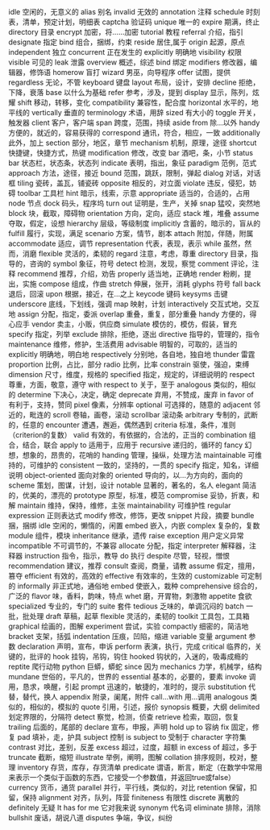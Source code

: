 idle               空闲的，无意义的
alias              别名
invalid            无效的
annotation         注释
schedule           时刻表，清单，预定计划，明细表
captcha            验证码
unique             唯一的
expire             期满，终止
directory          目录
encrypt            加密，将……加密
tutorial           教程
referral           介绍，指引
designate          指定
bind               组合，捆绑，约束
reside             居住,属于
origin             起源，原点
independent        独立
concurrent         正在发生的
explicitly         明确地
visibility         权限
visible            可见的
leak               泄露
overview           概述，综述
bind               绑定
modifiers          修改器，编辑器，修饰语
homerow            盲打
wizard             男巫，向导程序
offer              试图，提供
regardless         无论，不管
keyboard           键盘
layout             布局，设计，安排
decline            拒绝，下降，衰落
base               以什么为基础
refer              参考，涉及，提到
display            显示，陈列，炫耀
shift              移动，转移，变化
compatibility      兼容性，配合度
horizontal         水平的，地平线的
vertically         垂直的
terminology        术语，用辞
sized              有大小的
toggle             开关，触发器
client             客户，客户端
span               跨度，范围，持续
aside from         除…以外
handy              方便的，就近的，容易获得的
correspond         通讯，符合，相应，一致
additionally       此外，加上
section            部分，地区，章节
mechanism          机制，原理，途径
shortcut           快捷键，快捷方式，热键
modification       修改，改变
bar                酒吧，条，小节
status bar         状态栏，状态条，状态列
indicate           表明，指出，象征
paradigm           范例，范式
approach           方法，途径，接近
bound              范围，跳跃，限制，弹起
dialog             对话，对话框
tiling             瓷砖，盖瓦，铺瓷砖
opposite           相反的，对立面
violate            违反，侵犯，妨碍
toolbar            工具栏
hint               暗示，线索，示意
appropriate        适当的，合适的，占用
node               节点
dock               码头，程序坞
turn out           证明是，生产，关掉
snap               猛咬，突然地
block              块，截取，障碍物
orientation        方向，定向，适应
stack              堆，堆叠
assume             夺取，假定，设想
hierarchy          层级，等级制度
implicitly         含蓄的，暗示的，盲从的
fulfill            履行，实现，满足
scenario           方案，情节，剧本
attach             附加，伴随，附属
accommodate        适应，调节
representation     代表，表现，表示
while              虽然，然而，消磨
flexible           灵活的，柔韧的
regard             注意，考虑，尊重
directory          目录，指导的，咨询的
symbol             象征，符号
detect             检测，发现，察觉
comment            评论，注释
recommend          推荐，介绍，劝告
properly           适当地，正确地
render             粉刷，提出，实施
compose            组成，作曲
stretch            伸展，张开，消耗
glyphs             符号
fall back          退后，回滚
upon               根据，接近，在…之上
keycode            键码
keysyms            击键
underscore         底线，下划线，强调
map                映射，计划
interactively      交互式地，交互地
assign             分配，指定，委派
overlap            重叠，重复，部分重叠
handy              方便的，得心应手
vendor             卖主，小贩，供应商
simulate           模仿的，模仿，假装，冒充
specify            指定，列举
exclude            排除，拒绝，逐出
directive          指导的，管理的，指令
maintenance        维修，修护，生活费用
advisable          明智的，可取的，适当的
explicitly         明确地，明白地
respectively       分别地，各自地，独自地
thunder            雷霆
proportion         比例，占比，部分
radio              比例，比率
constrain          驱使，强迫，束缚
dimension          尺寸，维度，规格的
specified          指定，规定的，详细说明的
respect            尊重，方面，敬意，遵守
with respect to    关于，至于
analogous          类似的，相似的
determine          下决心，决定，确定
deprecate          弃用，不赞成，废弃
in favor of        有利于，支持，赞同
pixel              像素，分辨率
optional           可选择的，随意的
adjacent           邻近的，毗连的
scroll             卷轴，画卷，滚动
scrollbar          滚动条
arbitrary          专制的，武断的，任意的
encounter          遭遇，邂逅，偶然遇到
criteria           标准，条件，准则（criterion的复数）
valid              有效的，有依据的，合法的，正当的
combination        组合，结合，联合
apply to           适用于，应用于
recursive          递归的，循环的
fancy              幻想，想象的，昂贵的，花哨的
handing            管理，操纵，处理方法
maintainable       可维持的，可维护的
consistent         一致的，坚持的，一贯的
specify            指定，知名，详细说明
object-oriented    面向对象的
oriented           导向的，以…为方向的，面向的
scheme             策划，图谋，计划，设计
notable            显著的，著名的，名人
elegant            简洁的，优美的，漂亮的
prototype          原型，标准，模范
compromise         妥协，折衷，和解
maintain           维持，保持，维修，主张
maintainability    可维护性
regular expression 正则表达式
modify             修改，修饰，更改
snippet            片段，摘要
bundle             捆，捆绑
idle               空闲的，懒惰的，闲置
embed              嵌入，内嵌
complex            复杂的，复数
module             组件，模块
inheritance        继承，遗传
raise exception    用户定义异常
incompatible       不可调节的，不兼容
allocate           分配，指定
interpreter        解释器，注释器
instruction        指令，指示，教导
do                 执行
despite            尽管，轻视，憎恨
recommendation     建议，推荐
consult            查阅，商量，请教
assume             假定，擅用，篡夺
efficient          有效的，高效的
effective          有效率的，生效的
customizable       可定制的
informally         非正式地，通俗地
embed              使嵌入，栽种
comprehensive      综合的，广泛的
flavor             味，香料，韵味，特点
whet               磨，开胃物，刺激物
appetite           食欲
specialized        专业的，专门的
suite              套件
tedious            乏味的，单调沉闷的
batch              一批，批处理
draft              草稿，起草
flexible           灵活的，柔韧的
toolkit            工具包，工具箱
graphical          绘画的，图解
experiment         尝试，实验
compactly          细密的，简洁地
bracket            支架，括弧
indentation        压痕，凹陷，缩进
variable           变量
argument           参数
declaration        声明，宣布，申诉
perform            表演，执行，完成
critical           临界的，关键的，批评的
hook               挂钩，吊钩，钩住
hooked             钩状的，入迷的，吸毒成瘾的
reptite            爬行动物
python             巨蟒，蟒蛇
since              因为
mechanics          力学，机械学，结构
mundane            世俗的，平凡的，世界的
essential          基本的，必要的，要素
invoke             调用，恳求，唤醒，引起
prompt             迅速的，敏捷的，准时的，提示
substitution       代替，替代，换人
appendix           附录，阑尾，附件
call...with        用…调用
analogous          类似的，相似的，模拟的
quote              引用，引述，报价
synopsis           概要，大纲
delimited          划定界限的，分隔符
detect             察觉，检测，侦查
retrieve           检索，取回，恢复
trailing           后面的，尾部的
declare            宣布，申报，声明
hold up to         容纳
fix                固定，修复
pad                填补，走，护具
subject            控制
is subject to      受制于
character          字符集
contrast           对比，差别，反差
excess             超过，过度，超额
in excess of       超过，多于
truncate           截断，缩短
illustrate         举例，阐明，图解
collation          排序规则，校对，整理
inventory          存货，库存，存货清单
predicate          谓语，断言，断定（在数学中常用来表示一个类似于函数的东西，它接受一个参数值，并返回true或false）
currency           货币，通货
parallel           并行，平行线，类似的，对比
retention          保留，扣留，保持
alignment          对齐，队列，阵营 
finiteness         有限性
discrete           离散的
definitely         无疑
It has for me      它对我来说
synonym             代名词
eliminate           排除，消除
bullshit            废话，胡说八道
disputes            争端，争议，纠纷
